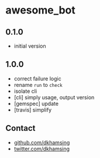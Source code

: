 # awesome_bot

## 0.1.0

- initial version

## 1.0.0

- correct failure logic
- rename `run` to `check`
- isolate cli
- [cli] simply usage, output version
- [gemspec] update
- [travis] simplify

## Contact

- [github.com/dkhamsing](https://github.com/dkhamsing)
- [twitter.com/dkhamsing](https://twitter.com/dkhamsing)
